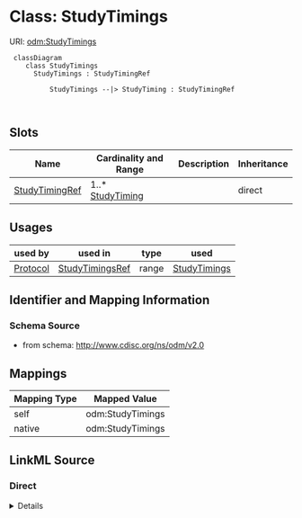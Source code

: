 # Class: StudyTimings



URI: [odm:StudyTimings](http://www.cdisc.org/ns/odm/v2.0/StudyTimings)



```mermaid
 classDiagram
    class StudyTimings
      StudyTimings : StudyTimingRef
        
          StudyTimings --|> StudyTiming : StudyTimingRef
        
      
```




<!-- no inheritance hierarchy -->


## Slots

| Name | Cardinality and Range | Description | Inheritance |
| ---  | --- | --- | --- |
| [StudyTimingRef](StudyTimingRef.md) | 1..* <br/> [StudyTiming](StudyTiming.md) |  | direct |





## Usages

| used by | used in | type | used |
| ---  | --- | --- | --- |
| [Protocol](Protocol.md) | [StudyTimingsRef](StudyTimingsRef.md) | range | [StudyTimings](StudyTimings.md) |






## Identifier and Mapping Information







### Schema Source


* from schema: http://www.cdisc.org/ns/odm/v2.0





## Mappings

| Mapping Type | Mapped Value |
| ---  | ---  |
| self | odm:StudyTimings |
| native | odm:StudyTimings |





## LinkML Source

<!-- TODO: investigate https://stackoverflow.com/questions/37606292/how-to-create-tabbed-code-blocks-in-mkdocs-or-sphinx -->

### Direct

<details>
```yaml
name: StudyTimings
from_schema: http://www.cdisc.org/ns/odm/v2.0
slots:
- StudyTimingRef
slot_usage:
  StudyTimingRef:
    name: StudyTimingRef
    multivalued: true
    domain_of:
    - StudyTimings
    range: StudyTiming
    required: true
    minimum_cardinality: 1
class_uri: odm:StudyTimings

```
</details>

### Induced

<details>
```yaml
name: StudyTimings
from_schema: http://www.cdisc.org/ns/odm/v2.0
slot_usage:
  StudyTimingRef:
    name: StudyTimingRef
    multivalued: true
    domain_of:
    - StudyTimings
    range: StudyTiming
    required: true
    minimum_cardinality: 1
attributes:
  StudyTimingRef:
    name: StudyTimingRef
    from_schema: http://www.cdisc.org/ns/odm/v2.0
    rank: 1000
    multivalued: true
    alias: StudyTimingRef
    owner: StudyTimings
    domain_of:
    - StudyTimings
    range: StudyTiming
    required: true
    minimum_cardinality: 1
class_uri: odm:StudyTimings

```
</details>